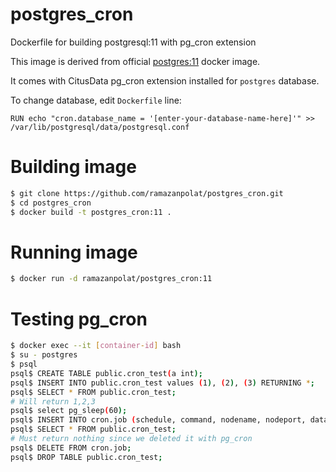 # postgres_cron
Dockerfile for building postgresql:11 with pg_cron extension

This image is derived from official [postgres:11](https://hub.docker.com/_/postgres) docker image.

It comes with CitusData pg_cron extension installed for `postgres` database.

To change database, edit `Dockerfile` line:

`RUN echo "cron.database_name = '[enter-your-database-name-here]'" >> /var/lib/postgresql/data/postgresql.conf`



# Building image

```sh
$ git clone https://github.com/ramazanpolat/postgres_cron.git
$ cd postgres_cron
$ docker build -t postgres_cron:11 .
```

# Running image

```sh
$ docker run -d ramazanpolat/postgres_cron:11
```

# Testing pg_cron

```sh
$ docker exec --it [container-id] bash
$ su - postgres
$ psql
psql$ CREATE TABLE public.cron_test(a int);
psql$ INSERT INTO public.cron_test values (1), (2), (3) RETURNING *;
psql$ SELECT * FROM public.cron_test;
# Will return 1,2,3
psql$ select pg_sleep(60);
psql$ INSERT INTO cron.job (schedule, command, nodename, nodeport, database, username) VALUES ('* * * * *', $$DELETE FROM public.cron_test;$$, '', 5432, 'postgres', 'postgres') RETURNING jobid;
psql$ SELECT * FROM public.cron_test;
# Must return nothing since we deleted it with pg_cron
psql$ DELETE FROM cron.job;
psql$ DROP TABLE public.cron_test;
```

